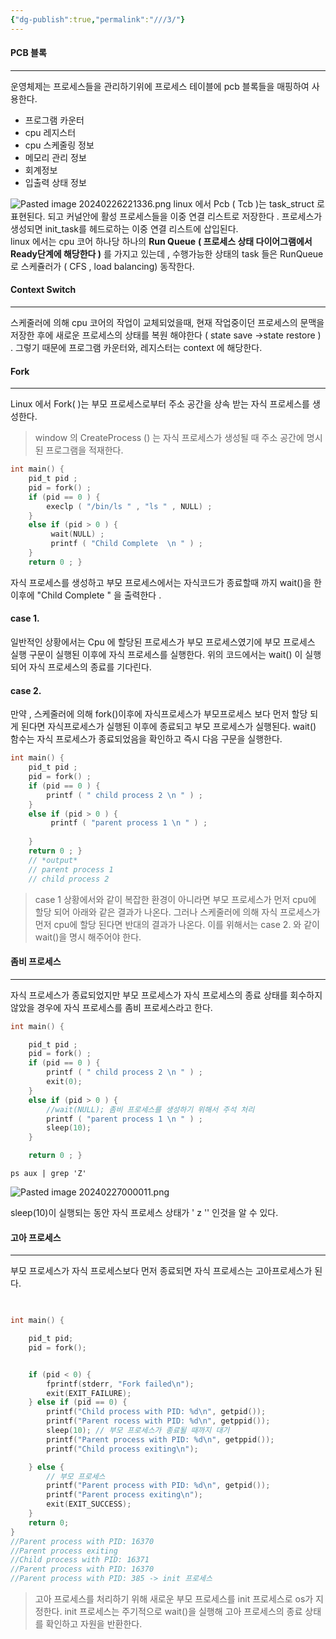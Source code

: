 ```yaml
---
{"dg-publish":true,"permalink":"///3/"}
---
```



#### PCB 블록
---
운영체제는 프로세스들을 관리하기위에 프로세스 테이블에 pcb 블록들을 매핑하여 사용한다.

- 프로그램 카운터
- cpu 레지스터
- cpu 스케줄링 정보
- 메모리 관리 정보
- 회계정보
- 입출력 상태 정보

![Pasted image 20240226221336.png](/img/user/0.%20%EC%9D%B4%EB%AF%B8%EC%A7%80/Pasted%20image%2020240226221336.png)
linux 에서 Pcb ( Tcb )는 task_struct 로 표현된다. 되고 커널안에 활성 프로세스들을 이중 연결 리스트로 저장한다 .  프로세스가 생성되면 init_task를 헤드로하는 이중 연결 리스트에 삽입된다.  
linux 에서는 cpu 코어 하나당 하나의 **Run Queue** **(  프로세스 상태 다이어그램에서 Ready단계에 해당한다 )** 를 가지고 있는데 ,  수행가능한 상태의 task 들은 RunQueue 로 스케쥴러가 ( CFS , load balancing) 동작한다. 



#### Context Switch
---
 스케줄러에 의해 cpu 코어의 작업이 교체되었을때, 현재 작업중이던 프로세스의 문맥을 저장한 후에 새로운 프로세스의 상태를 복원 해야한다 ( state save ->state restore ) . 
 그렇기 때문에 프로그램 카운터와, 레지스터는 context 에 해당한다.



#### Fork
---
Linux 에서 Fork( )는 부모 프로세스로부터 주소 공간을 상속 받는 자식 프로세스를 생성한다.
>window 의 CreateProcess () 는 자식 프로세스가 생성될 때 주소 공간에 명시된 프로그램을 적재한다.


```c
int main() { 
	pid_t pid ; 
	pid = fork() ; 
	if (pid == 0 ) {
		execlp ( "/bin/ls " , "ls " , NULL) ; 
	}
	else if (pid > 0 ) {
		 wait(NULL) ; 
		 printf ( "Child Complete  \n " ) ; 
	} 
	return 0 ; }
```

자식 프로세스를 생성하고 부모 프로세스에서는 자식코드가 종료할때 까지 wait()을 한 이후에 "Child Complete " 을 출력한다 .

#### case 1. 
 일반적인 상황에서는 Cpu 에 할당된 프로세스가 부모 프로세스였기에 부모 프로세스 실행 구문이 실행된 이후에 자식 프로세스를 실행한다.
위의 코드에서는 wait() 이 실행되어 자식 프로세스의 종료를 기다린다.

#### case 2. 
만약 , 스케줄러에 의해 fork()이후에 자식프로세스가 부모프로세스 보다 먼저 할당 되게 된다면 자식프로세스가 실행된 이후에 종료되고 부모 프로세스가 실행된다. wait() 함수는 자식 프로세스가 종료되었음을 확인하고 즉시 다음 구문을 실행한다.



```c
int main() { 
	pid_t pid ; 
	pid = fork() ; 
	if (pid == 0 ) {
		printf ( " child process 2 \n " ) ; 
	}
	else if (pid > 0 ) {
		 printf ( "parent process 1 \n " ) ;
	
	} 
	return 0 ; }
	// *output*
	// parent process 1
	// child process 2
```

> case 1 상황에서와 같이 복잡한 환경이 아니라면 부모 프로세스가 먼저 cpu에 할당 되어 아래와 같은 결과가 나온다. 그러나 스케줄러에 의해 자식 프로세스가 먼저 cpu에 할당 된다면 반대의 결과가 나온다. 이를 위해서는 case 2. 와 같이 wait()을 명시 해주어야 한다.

#### 좀비 프로세스 
---
자식 프로세스가 종료되었지만 부모 프로세스가 자식 프로세스의 종료 상태를 회수하지 않았을 경우에 자식 프로세스를 좀비 프로세스라고 한다.

```c
int main() {

    pid_t pid ;
    pid = fork() ;
    if (pid == 0 ) {
        printf ( " child process 2 \n " ) ;
        exit(0);
    }
    else if (pid > 0 ) {
	    //wait(NULL); 좀비 프로세스를 생성하기 위해서 주석 처리
        printf ( "parent process 1 \n " ) ;
        sleep(10);
    }

    return 0 ; }
```


```
ps aux | grep 'Z'
```

![Pasted image 20240227000011.png](/img/user/0.%20%EC%9D%B4%EB%AF%B8%EC%A7%80/Pasted%20image%2020240227000011.png)

sleep(10)이 실행되는 동안   자식 프로세스 상태가  ' z '' 인것을  알 수 있다.
#### 고아 프로세스
----
부모 프로세스가 자식 프로세스보다 먼저 종료되면 자식 프로세스는 고아프로세스가 된다.

```c
  

int main() {

    pid_t pid;
    pid = fork();


    if (pid < 0) {
        fprintf(stderr, "Fork failed\n");
        exit(EXIT_FAILURE);
    } else if (pid == 0) {
        printf("Child process with PID: %d\n", getpid());
        printf("Parent rocess with PID: %d\n", getppid());
	    sleep(10); // 부모 프로세스가 종료될 때까지 대기
        printf("Parent process with PID: %d\n", getppid());
        printf("Child process exiting\n");

    } else {
        // 부모 프로세스
        printf("Parent process with PID: %d\n", getpid());
        printf("Parent process exiting\n");
        exit(EXIT_SUCCESS);
    }
    return 0;
}
//Parent process with PID: 16370
//Parent process exiting
//Child process with PID: 16371
//Parent process with PID: 16370
//Parent process with PID: 385 -> init 프로세스
```

>  고아 프로세스를 처리하기 위해 새로운 부모 프로세스를 init 프로세스로 os가 지정한다. init 프로세스는 주기적으로 wait()을 실행해 고아 프로세스의 종료 상태를 확인하고 자원을 반환한다.
